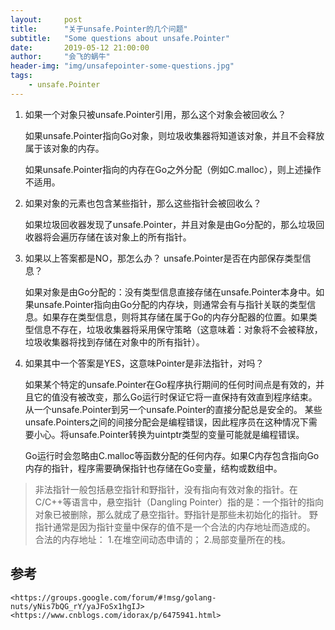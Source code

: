 ```yaml
---
layout:     post
title:      "关于unsafe.Pointer的几个问题"
subtitle:   "Some questions about unsafe.Pointer"
date:       2019-05-12 21:00:00
author:     "会飞的蜗牛"
header-img: "img/unsafepointer-some-questions.jpg"
tags:
    - unsafe.Pointer
---
```



1. 如果一个对象只被unsafe.Pointer引用，那么这个对象会被回收么？
	
	如果unsafe.Pointer指向Go对象，则垃圾收集器将知道该对象，并且不会释放属于该对象的内存。

	如果unsafe.Pointer指向的内存在Go之外分配（例如C.malloc），则上述操作不适用。

2. 如果对象的元素也包含某些指针，那么这些指针会被回收么？
	
	如果垃圾回收器发现了unsafe.Pointer，并且对象是由Go分配的，那么垃圾回收器将会遍历存储在该对象上的所有指针。
	
3. 如果以上答案都是NO，那怎么办？ unsafe.Pointer是否在内部保存类型信息？
	
	如果对象是由Go分配的：没有类型信息直接存储在unsafe.Pointer本身中。如果unsafe.Pointer指向由Go分配的内存块，则通常会有与指针关联的类型信息。如果存在类型信息，则将其存储在属于Go的内存分配器的位置。如果类型信息不存在，垃圾收集器将采用保守策略（这意味着：对象将不会被释放，垃圾收集器将找到存储在对象中的所有指针）。


4. 如果其中一个答案是YES，这意味Pointer是非法指针，对吗？
	
	如果某个特定的unsafe.Pointer在Go程序执行期间的任何时间点是有效的，并且它的值没有被改变，那么Go运行时保证它将一直保持有效直到程序结束。从一个unsafe.Pointer到另一个unsafe.Pointer的直接分配总是安全的。 某些unsafe.Pointers之间的间接分配会是编程错误，因此程序员在这种情况下需要小心。将unsafe.Pointer转换为uintptr类型的变量可能就是编程错误。

	Go运行时会忽略由C.malloc等函数分配的任何内存。如果C内存包含指向Go内存的指针，程序需要确保指针也存储在Go变量，结构或数组中。
	
>非法指针一般包括悬空指针和野指针，没有指向有效对象的指针。在C/C++等语言中，悬空指针（Dangling Pointer）指的是：一个指针的指向对象已被删除，那么就成了悬空指针。野指针是那些未初始化的指针。
>野指针通常是因为指针变量中保存的值不是一个合法的内存地址而造成的。
>合法的内存地址：
>1.在堆空间动态申请的；
>2.局部变量所在的栈。	
	
	
## 参考
	
	<https://groups.google.com/forum/#!msg/golang-nuts/yNis7bQG_rY/yaJFoSx1hgIJ>
	<https://www.cnblogs.com/idorax/p/6475941.html>